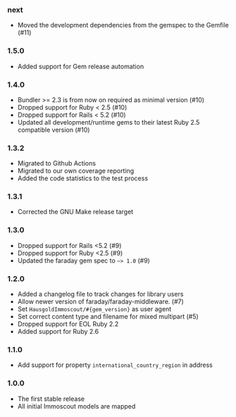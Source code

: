 ### next

* Moved the development dependencies from the gemspec to the Gemfile (#11)

### 1.5.0

* Added support for Gem release automation

### 1.4.0

* Bundler >= 2.3 is from now on required as minimal version (#10)
* Dropped support for Ruby < 2.5 (#10)
* Dropped support for Rails < 5.2 (#10)
* Updated all development/runtime gems to their latest
  Ruby 2.5 compatible version (#10)

### 1.3.2

* Migrated to Github Actions
* Migrated to our own coverage reporting
* Added the code statistics to the test process

### 1.3.1

* Corrected the GNU Make release target

### 1.3.0

* Dropped support for Rails <5.2 (#9)
* Dropped support for Ruby <2.5 (#9)
* Updated the faraday gem spec to `~> 1.0` (#9)

### 1.2.0

* Added a changelog file to track changes for library users
* Allow newer version of faraday/faraday-middleware. (#7)
* Set `HausgoldImmoscout/#{gem_version}` as user agent
* Set correct content type and filename for mixed multipart (#5)
* Dropped support for EOL Ruby 2.2
* Added support for Ruby 2.6

### 1.1.0

* Add support for property `international_country_region` in address

### 1.0.0

* The first stable release
* All initial Immoscout models are mapped
